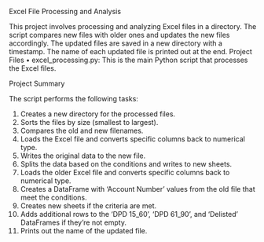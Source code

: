 Excel File Processing and Analysis

This project involves processing and analyzing Excel files in a directory.
The script compares new files with older ones and updates the new files accordingly.
The updated files are saved in a new directory with a timestamp.
The name of each updated file is printed out at the end.
Project Files
•	excel_processing.py: This is the main Python script that processes the Excel files.

Project Summary

The script performs the following tasks:
1.	Creates a new directory for the processed files.
2.	Sorts the files by size (smallest to largest).
3.	Compares the old and new filenames.
4.	Loads the Excel file and converts specific columns back to numerical type.
5.	Writes the original data to the new file.
6.	Splits the data based on the conditions and writes to new sheets.
7.	Loads the older Excel file and converts specific columns back to numerical type.
8.	Creates a DataFrame with ‘Account Number’ values from the old file that meet the conditions.
9.	Creates new sheets if the criteria are met.
10.	Adds additional rows to the ‘DPD 15_60’, ‘DPD 61_90’, and ‘Delisted’ DataFrames if they’re not empty.
11.	Prints out the name of the updated file.
